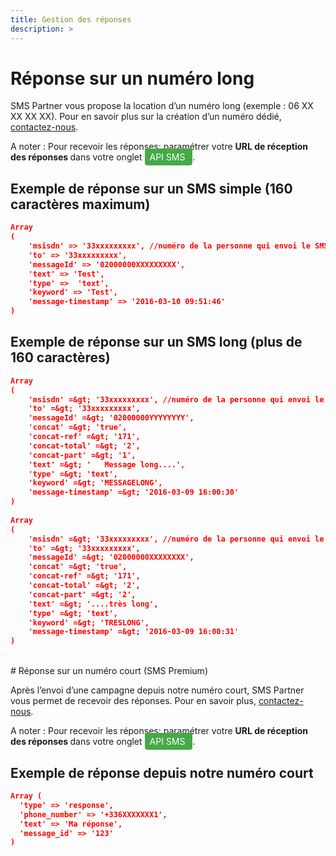 ```yaml
---
title: Gestion des réponses
description: >
---
```



# Réponse sur un numéro long

SMS Partner vous propose la location d’un numéro long (exemple : 06 XX XX XX XX).
Pour en savoir plus sur la création d’un numéro dédié, [contactez-nous](https://www.smspartner.fr/contact).

   <div class="alert alert-info">
A noter : Pour recevoir les réponses: paramétrer votre <strong> URL de réception des réponses </strong> dans votre onglet   <a href="https://my.smspartner.fr/connexion" style="background-color: #47a947; color: white; padding: 5px 8px; text-decoration: none; border-radius: 4px;">API SMS </a>. </div>

## Exemple de réponse sur un SMS simple (160 caractères maximum)

``` json
Array
(
    'msisdn' => '33xxxxxxxxx', //numéro de la personne qui envoi le SMS
    'to' => '33xxxxxxxxx',
    'messageId' => '02000000XXXXXXXXX',
    'text' => 'Test',
    'type' =>  'text',
    'keyword' => 'Test',
    'message-timestamp' => '2016-03-10 09:51:46'
)
```
## Exemple de réponse sur un SMS long (plus de 160 caractères)
``` json
Array
(
    'msisdn' =&gt; '33xxxxxxxxx', //numéro de la personne qui envoi le SMS
    'to' =&gt; '33xxxxxxxxx',
    'messageId' =&gt; '02000000YYYYYYYY',
    'concat' =&gt; 'true',
    'concat-ref' =&gt; '171',
    'concat-total' =&gt; '2',
    'concat-part' =&gt; '1',
    'text' =&gt; '   Message long....',
    'type' =&gt; 'text',
    'keyword' =&gt; 'MESSAGELONG',
    'message-timestamp' =&gt; '2016-03-09 16:00:30'
)
 
Array
(
    'msisdn' =&gt; '33xxxxxxxxx', //numéro de la personne qui envoi le SMS
    'to' =&gt; '33xxxxxxxxx',
    'messageId' =&gt; '02000000XXXXXXXX',
    'concat' =&gt; 'true',
    'concat-ref' =&gt; '171',
    'concat-total' =&gt; '2',
    'concat-part' =&gt; '2',
    'text' =&gt; '....très long',
    'type' =&gt; 'text',
    'keyword' =&gt; 'TRESLONG',
    'message-timestamp' =&gt; '2016-03-09 16:00:31'
)
```
<br>
# Réponse sur un numéro court (SMS Premium)

Après l’envoi d’une campagne depuis notre numéro court, SMS Partner vous permet de recevoir des réponses.
Pour en savoir plus, [contactez-nous](https://www.smspartner.fr/contact).
<div class="alert alert-info">
A noter : Pour recevoir les réponses: paramétrer votre <strong> URL de réception des réponses </strong> dans votre onglet   <a href="https://my.smspartner.fr/connexion" style="background-color: #47a947; color: white; padding: 5px 8px; text-decoration: none; border-radius: 4px;">API SMS </a>. </div>

## Exemple de réponse depuis notre numéro court

```json
Array (
  'type' => 'response',
  'phone_number' => '+336XXXXXXX1',
  'text' => 'Ma réponse',
  'message_id' => '123'
)
```



